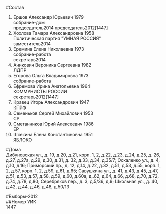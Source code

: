 #Состав  
1. Ершов Александр Юрьевич 1979  
    собрание-дом  
    председатель2014 председатель2012[1447]  
2. Хохлова Тамара Александровна 1958  
    Политическая партия "УМНАЯ РОССИЯ"  
    заместитель2014  
3. Еремина Елена Николаевна 1973  
    собрание-работа  
    секретарь2014  
4. Аникович Вероника Сергеевна 1982  
    ЛДПР  
5. Егорова Ольга Владимировна 1973  
    собрание-работа  
6. Ефремова Ирина Анатольевна 1964  
    КОММУНИСТЫ РОССИИ  
    секретарь2012[1447]  
7. Кравец Игорь Александрович 1947  
    КПРФ  
8. Семеньков Сергей Михайлович 1953  
    СР  
9. Сметанников Юрий Алексеевич 1986  
    ЕР  
10. Шкекина Елена Константиновна 1951  
    ЯБЛОКО  
  
#Дома  
Дибуновская ул., д. 19, д.20, д.21, корп. 1, 2, д.22, д.23, д.24, д.25, д. 26, д.27, д.27а, д.29, д.30, д.31, д. 32, д.33, д.34, д.35/7; Оскаленко ул., д. 4, д.10, д.16;  Приморский пр., д. 12, д.14, д.22, д.32, д.51, д.53, д.55, корп. 1, 2,  д.57, корп. 1, 2, д.59, д.61, д.65; Савушкина ул., д. 41, д.43, д.45, д.47, д.51, д.53, д.57, д.58, д.59, д.60, д.60а, д..62, д.64, д.66, д.68, д.70, д.72, д.74, д.78, д.80;  Серебряков пер., д. 3, д.5/36, д.9;  Школьная ул., д. 40, д.42, д.44, д.46, д.48, д.50/13  
  
#Выборы-2012  
##Номер УИК  
1447  
